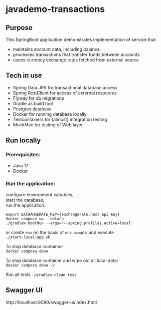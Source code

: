 # javademo-transactions

## Purpose

This SpringBoot application demonstrates implementation of service that

- maintains account data, including balance
- processes transactions that transfer funds between accounts
- usees currency exchange rates fetched from external source

## Tech in use

- Spring Data JPA for transactional database access
- Spring RestClient for access of external resources
- Flyway for db migrations
- Gradle as build tool
- Postgres database
- Docker for running database locally
- Testcontainers for (almost) integration testing
- MockMvc for testing of Web layer

## Run locally

### Prerequisites:

- Java 17
- Docker

### Run the application:

configure environment variables,    
start the database,  
run the application.

```
export EXCHANGERATE_KEY={exchangerate.host api key}
docker compose up --detach
./gradlew bootRun --args='--spring.profiles.active=local'
```

or create `env` on the basis of `env.sample` and execute  
`./start-local-app.sh`

To stop database container:  
`docker compose down`

To stop database container and wipe out all local data:  
`docker compose down -v`

Run all tests
`./gradlew clean test`

## Swagger UI

http://localhost:8080/swagger-ui/index.html

